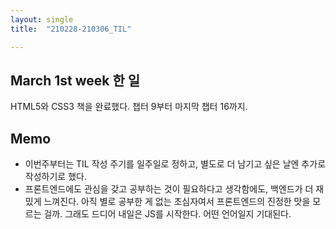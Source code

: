 ```yaml
---
layout: single
title:  "210228-210306_TIL"

---
```


## March 1st week 한 일

HTML5와 CSS3 책을 완료했다. 챕터 9부터 마지막 챕터 16까지.

## Memo

- 이번주부터는 TIL 작성 주기를 일주일로 정하고, 별도로 더 남기고 싶은 날엔 추가로 작성하기로 했다.
- 프론트엔드에도 관심을 갖고 공부하는 것이 필요하다고 생각함에도, 백엔드가 더 재밌게 느껴진다. 아직 별로 공부한 게 없는 초심자여서 프론트엔드의 진정한 맛을 모르는 걸까. 그래도 드디어 내일은 JS를 시작한다. 어떤 언어일지 기대된다.